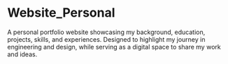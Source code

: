 # Website_Personal
A personal portfolio website showcasing my background, education, projects, skills, and experiences. Designed to highlight my journey in engineering and design, while serving as a digital space to share my work and ideas.
